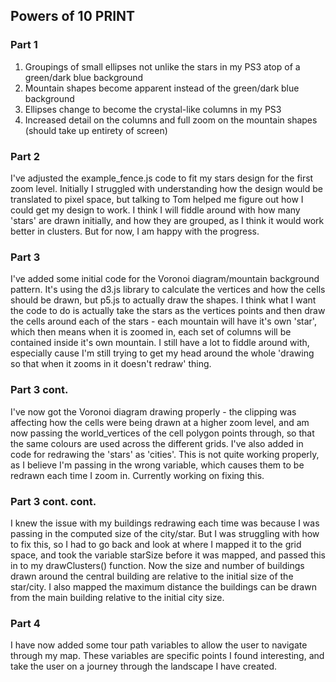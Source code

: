 ## Powers of 10 PRINT

### Part 1

1. Groupings of small ellipses not unlike the stars in my PS3 atop of a green/dark blue background
2. Mountain shapes become apparent instead of the green/dark blue background
3. Ellipses change to become the crystal-like columns in my PS3
4. Increased detail on the columns and full zoom on the mountain shapes (should take up entirety of screen)

### Part 2

I've adjusted the example_fence.js code to fit my stars design for the first zoom level.
Initially I struggled with understanding how the design would be translated to pixel space, but talking to Tom helped me figure out how I could get my design to work.
I think I will fiddle around with how many 'stars' are drawn initially, and how they are grouped, as I think it would work better in clusters. But for now, I am happy with the progress.

### Part 3

I've added some initial code for the Voronoi diagram/mountain background pattern. It's using the d3.js library to calculate the vertices and how the cells should be drawn, but p5.js to actually draw the shapes.
I think what I want the code to do is actually take the stars as the vertices points and then draw the cells around each of the stars - each mountain will have it's own 'star', which then means when it is zoomed in, each set of columns will be contained inside it's own mountain.
I still have a lot to fiddle around with, especially cause I'm still trying to get my head around the whole 'drawing so that when it zooms in it doesn't redraw' thing.

### Part 3 cont.

I've now got the Voronoi diagram drawing properly - the clipping was affecting how the cells were being drawn at a higher zoom level, and am now passing the world_vertices of the cell polygon points through, so that the same colours are used across the different grids.
I've also added in code for redrawing the 'stars' as 'cities'. This is not quite working properly, as I believe I'm passing in the wrong variable, which causes them to be redrawn each time I zoom in. Currently working on fixing this.

### Part 3 cont. cont.

I knew the issue with my buildings redrawing each time was because I was passing in the computed size of the city/star.
But I was struggling with how to fix this, so I had to go back and look at where I mapped it to the grid space, and took the variable starSize before it was mapped, and passed this in to my drawClusters() function. Now the size and number of buildings drawn around the central building are relative to the initial size of the star/city. I also mapped the maximum distance the buildings can be drawn from the main building relative to the initial city size.

### Part 4

I have now added some tour path variables to allow the user to navigate through my map. These variables are specific points I found interesting, and take the user on a journey through the landscape I have created.
